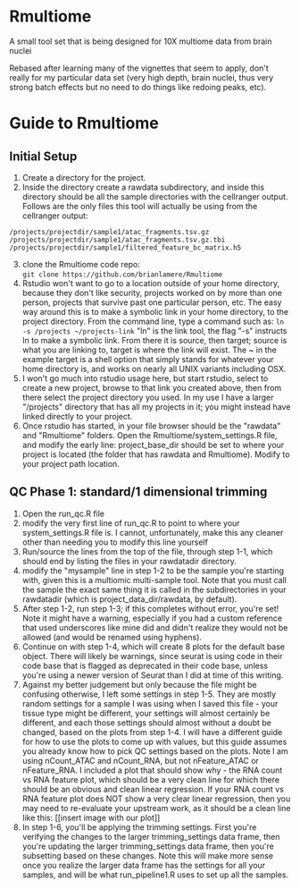 # Rmultiome
A small tool set that is being designed for 10X multiome data from brain nuclei

Rebased after learning many of the vignettes that seem to apply, don't really
for my particular data set (very high depth, brain nuclei, thus very strong 
batch effects but no need to do things like redoing peaks, etc).

# Guide to Rmultiome
## Initial Setup
1. Create a directory for the project.
2. Inside the directory create a rawdata subdirectory, and inside this directory should be all the sample directories with the cellranger output. Follows are the only files this tool will actually be using from the cellranger output:
```
/projects/projectdir/sample1/atac_fragments.tsv.gz
/projects/projectdir/sample1/atac_fragments.tsv.gz.tbi
/projects/projectdir/sample1/filtered_feature_bc_matrix.h5
```
3. clone the Rmultiome code repo:  
`git clone https://github.com/brianlamere/Rmultiome`
4. Rstudio won't want to go to a location outside of your home directory, because they don't like security, projects worked on by more than one person, projects that survive past one particular person, etc.  The easy way around this is to make a symbolic link in your home directory, to the project directory.  From the command line, type a command such as:
`ln -s /projects ~/projects-link`
"ln" is the link tool, the flag "-s" instructs ln to make a symbolic link.  From there it is source, then target; source is what you are linking to, target is where the link will exist.  The ~ in the example target is a shell option that simply stands for whatever your home directory is, and works on nearly all UNIX variants including OSX.
5. I won't go much into rstudio usage here, but start rstudio, select to create a new project, browse to that link you created above, then from there select the project directory you used.  In my use I have a larger "/projects" directory that has all my projects in it; you might instead have linked directly to your project.
6. Once rstudio has started, in your file browser should be the "rawdata" and "Rmultiome" folders.  Open the Rmultiome/system_settings.R file, and modify the early line:  project_base_dir should be set to where your project is located (the folder that has rawdata and Rmultiome).  Modify to your project path location.

## QC Phase 1: standard/1 dimensional trimming
1. Open the run_qc.R file
2. modify the very first line of run_qc.R to point to where your system_settings.R file is.  I cannot, unfortunately, make this any cleaner other than needing you to modify this line yourself
3. Run/source the lines from the top of the file, through step 1-1, which should end by listing the files in your rawdatadir directory.
3. modify the "mysample" line in step 1-2 to be the sample you're starting with, given this is a multiomic multi-sample tool.  Note that you must call the sample the exact same thing it is called in the subdirectories in your rawdatadir (which is project_data_dir/rawdata, by default).
4.  After step 1-2, run step 1-3; if this completes without error, you're set!  Note it might have a warning, especially if you had a custom reference that used underscores like mine did and didn't realize they would not be allowed (and would be renamed using hyphens).
5.  Continue on with step 1-4, which will create 8 plots for the default base object.  There will likely be warnings, since seurat is using code in their code base that is flagged as deprecated in their code base, unless you're using a newer version of Seurat than I did at time of this writing.
6.  Against my better judgement but only because the file might be confusing otherwise, I left some settings in step 1-5.  They are mostly random settings for a sample I was using when I saved this file - your tissue type might be different, your settings will almost certainly be different, and each those settings should almost without a doubt be changed, based on the plots from step 1-4.  I will have a different guide for how to use the plots to come up with values, but this guide assumes you already know how to pick QC settings based on the plots. Note I am using nCount_ATAC and nCount_RNA, but not nFeature_ATAC or nFeature_RNA.  I included a plot that should show why - the RNA count vs RNA feature plot, which should be a very clean line for which there should be an obvious and clean linear regression.  If your RNA count vs RNA feature plot does NOT show a very clear linear regression, then you may need to re-evaluate your upstream work, as it should be a clean line like this:  [[insert image with our plot]]
7.  In step 1-6, you'll be applying the trimming settings.  First you're verifying the changes to the larger trimming_settings data frame, then you're updating the larger trimming_settings data frame, then you're subsetting based on these changes.  Note this will make more sense once you realize the larger data frame has the settings for all your samples, and will be what run_pipeline1.R uses to set up all the samples.



